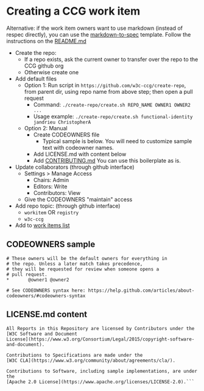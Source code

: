 
# Creating a CCG work item

Alternative: if the work item owners want to use markdown (instead of respec directly), you can use the [markdown-to-spec](https://github.com/w3c-ccg/markdown-to-spec) template. Follow the instructions on the [README.md](https://github.com/w3c-ccg/markdown-to-spec/README.md)

- Create the repo:
    - If a repo exists, ask the current owner to transfer over the repo to the CCG github org
    - Otherwise create one
- Add default files
  - Option 1: Run script in `https://github.com/w3c-ccg/create-repo`, from parent dir, using repo name from above step; then open a pull request
    - Command: `./create-repo/create.sh REPO_NAME OWNER1 OWNER2 ...`
    - Usage example: `./create-repo/create.sh functional-identity jandrieu ChristopherA`
  - Option 2: Manual
    - Create CODEOWNERS file
      - Typical sample is below. You will need to customize sample text with codeowner names.
    - Add LICENSE.md with content below
    - Add [CONTRIBUTING.md](CONTRIBUTING.md) You can use this boilerplate as is.
- Update collaborators (through github interface)
  - Settings > Manage Access
    - Chairs: Admin
    - Editors: Write
    - Contributors: View
  - Give the CODEOWNERS "maintain" access 
- Add repo topic: (through github interface)
  - `workitem` OR `registry`
  - `w3c-ccg`
- Add to [work items list](https://github.com/w3c-ccg/community/blob/master/work_items.md)

## CODEOWNERS sample
```
# These owners will be the default owners for everything in
# the repo. Unless a later match takes precedence,
# they will be requested for review when someone opens a 
# pull request.
*       @owner1 @owner2

# See CODEOWNERS syntax here: https://help.github.com/articles/about-codeowners/#codeowners-syntax
```

## LICENSE.md content
```
All Reports in this Repository are licensed by Contributors under the [W3C Software and Document
License](https://www.w3.org/Consortium/Legal/2015/copyright-software-and-document).

Contributions to Specifications are made under the
[W3C CLA](https://www.w3.org/community/about/agreements/cla/).

Contributions to Software, including sample implementations, are under the
[Apache 2.0 License](https://www.apache.org/licenses/LICENSE-2.0).```
